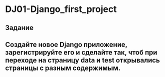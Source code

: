 # DJ01-Django_first_project

## Задание
## Создайте новое Django приложение, зарегистрируйте его и сделайте так, чтоб при переходе на страницу data и test открывались страницы с разным содержимым.

#### 
 

